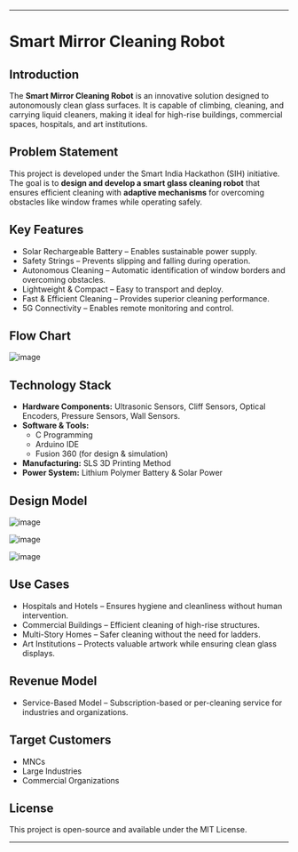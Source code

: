 

---

# Smart Mirror Cleaning Robot  

## Introduction  
The **Smart Mirror Cleaning Robot** is an innovative solution designed to autonomously clean glass surfaces. It is capable of climbing, cleaning, and carrying liquid cleaners, making it ideal for high-rise buildings, commercial spaces, hospitals, and art institutions.  

## Problem Statement  
This project is developed under the Smart India Hackathon (SIH) initiative. The goal is to **design and develop a smart glass cleaning robot** that ensures efficient cleaning with **adaptive mechanisms** for overcoming obstacles like window frames while operating safely.  

## Key Features  
- Solar Rechargeable Battery – Enables sustainable power supply.  
- Safety Strings – Prevents slipping and falling during operation.  
- Autonomous Cleaning – Automatic identification of window borders and overcoming obstacles.  
- Lightweight & Compact – Easy to transport and deploy.  
- Fast & Efficient Cleaning – Provides superior cleaning performance.  
- 5G Connectivity – Enables remote monitoring and control.

## Flow Chart
![image](https://github.com/user-attachments/assets/33380ea0-2a08-42a7-8676-1072257bb5e3)

## Technology Stack  
- **Hardware Components:** Ultrasonic Sensors, Cliff Sensors, Optical Encoders, Pressure Sensors, Wall Sensors.  
- **Software & Tools:**  
  - C Programming  
  - Arduino IDE  
  - Fusion 360 (for design & simulation)  
- **Manufacturing:** SLS 3D Printing Method  
- **Power System:** Lithium Polymer Battery & Solar Power  

## Design Model 

![image](https://github.com/user-attachments/assets/74ea82f4-c72d-42b5-9939-e067dc828f52)

![image](https://github.com/user-attachments/assets/d4ce491c-6690-4b91-b408-f435414d8429)

![image](https://github.com/user-attachments/assets/85bb2d6f-4d0f-4d69-b146-87bbdf4a105c)


## Use Cases  
- Hospitals and Hotels – Ensures hygiene and cleanliness without human intervention.  
- Commercial Buildings – Efficient cleaning of high-rise structures.  
- Multi-Story Homes – Safer cleaning without the need for ladders.  
- Art Institutions – Protects valuable artwork while ensuring clean glass displays.  

## Revenue Model  
- Service-Based Model – Subscription-based or per-cleaning service for industries and organizations.  

## Target Customers  
- MNCs  
- Large Industries  
- Commercial Organizations

##

## License  
This project is open-source and available under the MIT License.  

---

